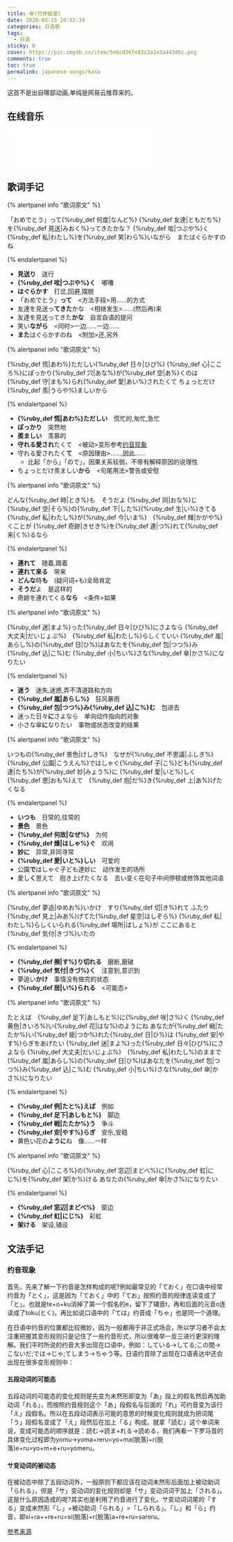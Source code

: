 ```yaml
---
title: 傘(竹仲絵里)
date: 2020-03-15 20:52:39
categories: 日语歌
tags:
  - 日语
sticky: 0
cover: https://pic.imgdb.cn/item/5e6cd36fe83c3a1e3a443d6c.png
comments: true
toc: true
permalink: japanese-songs/kasa
---
```


这首不是出自哪部动画,单纯是网易云推荐来的。
<!-- more -->

## 在线音乐

<iframe 
  frameborder="no" 
  border="0" 
  marginwidth="0" 
  marginheight="0" 
  width=330 
  height=86 
  src="//music.163.com/outchain/player?type=2&id=659094&auto=0&height=66"
></iframe>


## 歌词手记

{% alertpanel info "歌词原文" %}

「おめでとう」って{%ruby_def 何度|なんど%}
{%ruby_def 友達|ともだち%}を{%ruby_def 見送|みおく%}ってきたかな？
{%ruby_def 呟|つぶや%}く{%ruby_def 私|わたし%}を{%ruby_def 笑|わら%}いながら　またはぐらかすのね

{% endalertpanel %}

- **見送り**　送行
- **{%ruby_def 呟|つぶや%}く**　嘟囔
- **はぐらかす**　打岔,回避,摆脱
- 「おめでとう」**って**　<方法手段>用……的方式
- 友達を見送っ**てきた**かな　<相继发生>……(然后再)来
- 友達を見送ってきた**かな**　自言自语的提问
- 笑い**ながら**　<同时>一边……一边……
- **また**はぐらかすのね　<附加>还,另外

{% alertpanel info "歌词原文" %}

{%ruby_def 慌|あわ%}ただしい{%ruby_def 日々|ひび%}
{%ruby_def 心|こころ%}にぽっかり{%ruby_def 穴|あな%}が{%ruby_def 空|あ%}くのは
{%ruby_def 守|まも%}られ{%ruby_def 愛|あい%}されたくて
ちょっとだけ{%ruby_def 羨|うらや%}ましいから

{% endalertpanel %}

- **{%ruby_def 慌|あわ%}ただしい**　慌忙的,匆忙,急忙
- **ぽっかり**　突然地
- **羨ましい**　羡慕的
- **守れる愛され**たくて　<被动>变形参考[约音现象](#约音现象)
- 守れる愛されたく**て**　<原因理由>……,因此……
  - 比起「から」「ので」，因果关系较弱，不带有解释原因的说理性
- ちょっとだけ羨ましい**から**　<句尾用法>警告或安慰

{% alertpanel info "歌词原文" %}

どんな{%ruby_def 時|とき%}も　そうだよ
{%ruby_def 同|おな%}じ{%ruby_def 空|そら%}の{%ruby_def 下|した%}{%ruby_def 生|い%}きてる
{%ruby_def 私|わたし%}が{%ruby_def 今|いま%}　{%ruby_def 輝|かがや%}くことが
{%ruby_def 奇跡|きせき%}を{%ruby_def 連|つ%}れて{%ruby_def 来|く%}るなら

{% endalertpanel %}

- **連れて**　随着,跟着
- **連れて来る**　带来
- **どんな**時**も**　(疑问词+も)全局肯定
- **そうだ**よ　是这样的
- 奇跡を連れてくる**なら**　<条件>如果

{% alertpanel info "歌词原文" %}

{%ruby_def 迷|まよ%}った{%ruby_def 日々|ひび%}にさよなら
{%ruby_def 大丈夫|だいじょぶ%}　{%ruby_def 私|わたし%}らしくていい
{%ruby_def 嵐|あらし%}の{%ruby_def 日|ひ%}はあなたを{%ruby_def 包|つつ%}み{%ruby_def 込|こ%}む
{%ruby_def 小|ちい%}さな{%ruby_def 傘|かさ%}になりたい

{% endalertpanel %}

- **迷う**　迷失,迷惑,弄不清道路和方向
- **{%ruby_def 嵐|あらし%}**　狂风暴雨
- **{%ruby_def 包|つつ%}み{%ruby_def 込|こ%}む**　包进去
- 迷った日々**に**さよなら　单向动作指向的对象
- 小さな傘**に**なりたい　事物或状态改变的结果

{% alertpanel info "歌词原文" %}

いつもの{%ruby_def 景色|けしき%}　なぜが{%ruby_def 不思議|ふしぎ%}
{%ruby_def 公園|こうえん%}ではしゃぐ{%ruby_def 子|こ%}ども{%ruby_def 達|たち%}が{%ruby_def 妙|みょう%}に
{%ruby_def 愛|いと%}しく{%ruby_def 思|おも%}えて　{%ruby_def 抱|だ%}き{%ruby_def 上|あ%}げたくなる

{% endalertpanel %}

- **いつも**　日常的,往常的
- **景色**　景色
- **{%ruby_def 何故|なぜ%}**　为何
- **{%ruby_def 燥|はしゃ%}ぐ**　欢闹
- **妙に**　异常,非同寻常
- **{%ruby_def 愛|いと%}しい**　可爱的
- 公園**で**はしゃぐ子ども達妙に　动作发生的场所
- 愛し**く**思えて　抱き上げたくなる　去い变く在句子中间停顿或修饰其他词语

{% alertpanel info "歌词原文" %}

{%ruby_def 夢追|ゆめお%}いかけ　すり{%ruby_def 切|き%}れて
ふたり{%ruby_def 見上|みあ%}げてた{%ruby_def 星空|ほしぞら%}
{%ruby_def 私|わたし%}らしくいられる{%ruby_def 場所|ばしょ%}が
ここにあると{%ruby_def 気付|きづ%}いたの

{% endalertpanel %}

- **{%ruby_def 擦|す%}り切れる**　磨断,磨破
- **{%ruby_def 気付|きづ%}く**　注意到,意识到
- 夢追い**かけ**　事情没有做完的状态
- **{%ruby_def 居|い%}られる**　<可能态>

{% alertpanel info "歌词原文" %}

たとえば　{%ruby_def 足下|あしもと%}に{%ruby_def 咲|さ%}く
{%ruby_def 黄色|きいろ%}い{%ruby_def 花|はな%}のようにね
あなたが{%ruby_def 戦|たたか%}い{%ruby_def 疲|つか%}れた{%ruby_def 日|ひ%}は
{%ruby_def 安|やす%}らぎをあげたい
{%ruby_def 迷|まよ%}った{%ruby_def 日々|ひび%}にさよなら
{%ruby_def 大丈夫|だいじょぶ%}　{%ruby_def 私|わたし%}のままで
{%ruby_def 嵐|あらし%}の{%ruby_def 日|ひ%}はあなたを{%ruby_def 包|つつ%}み{%ruby_def 込|こ%}む
{%ruby_def 小|ちい%}さな{%ruby_def 傘|かさ%}になりたい

{% endalertpanel %}

- **{%ruby_def 例|たと%}えば**　例如
- **{%ruby_def 足下|あしもと%}**　脚边
- **{%ruby_def 戦|たたか%}う**　争斗
- **{%ruby_def 安|やす%}らぎ**　安乐,安稳
- 黄色い花の**ように**ね　像……一样

{% alertpanel info "歌词原文" %}

{%ruby_def 心|こころ%}の{%ruby_def 窓辺|まどべ%}に{%ruby_def 虹|にじ%}を{%ruby_def 架|か%}ける
あなたの{%ruby_def 傘|かさ%}になりたい

{% endalertpanel %}

- **{%ruby_def 窓辺|まどべ%}**　窗边
- **{%ruby_def 虹|にじ%}**　彩虹
- **架ける**　架设,铺设

## 文法手记

### 约音现象

首先，先来了解一下约音是怎样构成的呢?例如最常见的「ておく」在口语中经常约音为「とく」，这是因为「ておく」中的「てお」按照约音的规律连读变成了「と」。也就是te+o+ku消掉了第一个假名的e，留下了辅音t，再和后面的元音o连读成了toku(とく)。再比如说口语中的「ては」约音成「ちゃ」也是同一个道理。

在日语中约音的位置都比较微妙，因为一般都用于非正式场合，所以学习者不会太注重把握其变形规则只是记住了一些约音形式，所以很难举一反三进行更深的理解。我们平时所说的约音大多出现在口语中，例如：している→してる;この間→こないだ;では→じゃ;てしまう→ちゃう等。日语约音除了出现在口语表达中还会出现在很多变形规则中：

#### 五段动词的可能态

五段动词的可能态的变化规则是先变为未然形即变为「あ」段上的假名然后再加助动词「れる」，而按照约音规则这个「あ」段假名与后面的「れ」可约音变为该行「え」段假名。所以在五段动词表示可能的意思的时候变化规则就成为把词尾「う」段假名变成了「え」段然后在加上「る」构成。就拿「読む」这个单词来说，变成可能态的顺序就是：読む→読ま+れる→読める，我们再看一下罗马音的具体变化过程即为yomu→yoma+reru=yo+ma(脱落)+r(脱落)e+ru=yo+m+e+ru=yomeru。

#### サ变动词的被动态

在被动态中除了五段动词外，一般原则下都应该在动词未然形后面加上被动助词「られる」，但是「サ」变动词的变化规则却是「サ」变动词词干加上「される」。这是什么原因造成的呢?其实也是利用了约音进行了变化。サ变动词词尾的「する」变成未然形「し」+被动助词「られる」=「しられる」。「し」和「ら」约音，即si+ra++re+ru=si(脱落)+r(脱落)a+re+ru=sareru。

[参考来源](http://www.wushiyintu.com/kouyu/5084.html)
